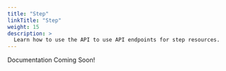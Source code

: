 ```yaml
---
title: "Step"
linkTitle: "Step"
weight: 15
description: >
  Learn how to use the API to use API endpoints for step resources.
---
```


Documentation Coming Soon!
